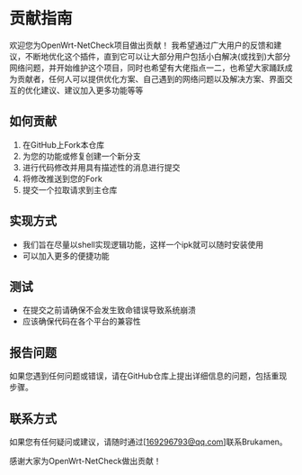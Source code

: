# 贡献指南

欢迎您为OpenWrt-NetCheck项目做出贡献！
我希望通过广大用户的反馈和建议，不断地优化这个插件，直到它可以让大部分用户包括小白解决(或找到)大部分网络问题，并开始维护这个项目，同时也希望有大佬指点一二，也希望大家踊跃成为贡献者，任何人可以提供优化方案、自己遇到的网络问题以及解决方案、界面交互的优化建议、建议加入更多功能等等

## 如何贡献
1. 在GitHub上Fork本仓库
2. 为您的功能或修复创建一个新分支
3. 进行代码修改并用具有描述性的消息进行提交
4. 将修改推送到您的Fork     
5. 提交一个拉取请求到主仓库

## 实现方式
- 我们旨在尽量以shell实现逻辑功能，这样一个ipk就可以随时安装使用
- 可以加入更多的便捷功能

## 测试
- 在提交之前请确保不会发生致命错误导致系统崩溃
- 应该确保代码在各个平台的兼容性

## 报告问题
如果您遇到任何问题或错误，请在GitHub仓库上提出详细信息的问题，包括重现步骤。

## 联系方式
如果您有任何疑问或建议，请随时通过[169296793@qq.com]联系Brukamen。

感谢大家为OpenWrt-NetCheck做出贡献！
